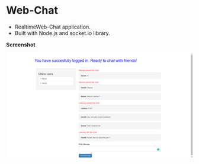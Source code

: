 # Web-Chat

* RealtimeWeb-Chat application.
* Built with Node.js and socket.io library.

**Screenshot** 

![](./Screenshot.PNG)
